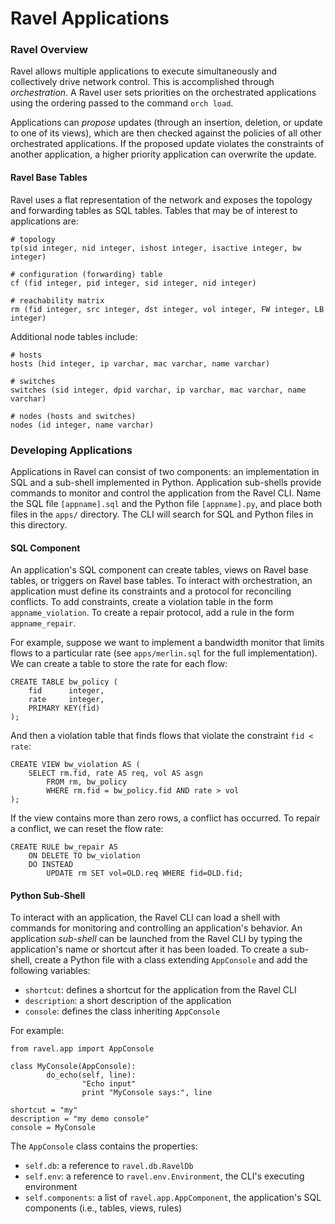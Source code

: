 # Ravel Applications

### Ravel Overview

Ravel allows multiple applications to execute simultaneously and collectively drive network control.  This is accomplished through _orchestration_.  A Ravel user sets priorities on the orchestrated applications using the ordering passed to the command `orch load`.

Applications can _propose_ updates (through an insertion, deletion, or update to one of its views), which are then checked against the policies of all other orchestrated applications.  If the proposed update violates the constraints of another application, a higher priority application can overwrite the update.


#### Ravel Base Tables

Ravel uses a flat representation of the network and exposes the topology and forwarding tables as SQL tables.  Tables that may be of interest to applications are:

    # topology
    tp(sid integer, nid integer, ishost integer, isactive integer, bw integer)

    # configuration (forwarding) table
    cf (fid integer, pid integer, sid integer, nid integer)

    # reachability matrix
    rm (fid integer, src integer, dst integer, vol integer, FW integer, LB integer)


Additional node tables include:

    # hosts
    hosts (hid integer, ip varchar, mac varchar, name varchar)

    # switches
    switches (sid integer, dpid varchar, ip varchar, mac varchar, name varchar)

    # nodes (hosts and switches)
    nodes (id integer, name varchar)


### Developing Applications

Applications in Ravel can consist of two components: an implementation in SQL and a sub-shell implemented in Python.  Application sub-shells provide commands to monitor and control the application from the Ravel CLI.  Name the SQL file `[appname].sql` and the Python file `[appname].py`, and place both files in the `apps/` directory.  The CLI will search for SQL and Python files in this directory.


#### SQL Component
An application's SQL component can create tables, views on Ravel base tables,
or triggers on Ravel base tables.  To interact with orchestration, an application must define its constraints and a protocol for reconciling conflicts.  To add constraints, create a violation table in the form `appname_violation`.  To create a repair protocol, add a rule in the form `appname_repair`.

For example, suppose we want to implement a bandwidth monitor that limits flows to a particular rate (see `apps/merlin.sql` for the full implementation).  We can create a table to store the rate for each flow:

    CREATE TABLE bw_policy (
        fid      integer,
        rate     integer,
        PRIMARY KEY(fid)
    );

And then a violation table that finds flows that violate the constraint `fid < rate`:

    CREATE VIEW bw_violation AS (
        SELECT rm.fid, rate AS req, vol AS asgn
            FROM rm, bw_policy
            WHERE rm.fid = bw_policy.fid AND rate > vol
    );

If the view contains more than zero rows, a conflict has occurred.  To repair a conflict, we can reset the flow rate:

    CREATE RULE bw_repair AS
        ON DELETE TO bw_violation
        DO INSTEAD
            UPDATE rm SET vol=OLD.req WHERE fid=OLD.fid;


#### Python Sub-Shell
To interact with an application, the Ravel CLI can load a shell with commands for monitoring and controlling an application's behavior.  An application _sub-shell_ can be launched from the Ravel CLI by typing the application's name or shortcut after it has been loaded.  To create a sub-shell, create a Python file with a class extending `AppConsole` and add the following variables:

* `shortcut`: defines a shortcut for the application from the Ravel CLI
* `description`: a short description of the application
* `console`: defines the class inheriting `AppConsole`

For example:

    from ravel.app import AppConsole
    
    class MyConsole(AppConsole):
            do_echo(self, line):
                    "Echo input"
                    print "MyConsole says:", line

    shortcut = "my"
    description = "my demo console"
    console = MyConsole

The `AppConsole` class contains the properties:

* `self.db`: a reference to `ravel.db.RavelDb`
* `self.env`: a reference to `ravel.env.Environment`, the CLI's executing environment
* `self.components`: a list of `ravel.app.AppComponent`, the application's SQL components (i.e., tables, views, rules)
